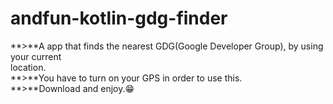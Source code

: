 # andfun-kotlin-gdg-finder
**>**A app that finds the nearest GDG(Google Developer Group), by using your current <br>
location.<br>
**>**You have to turn on your GPS in order to use this.<br>
**>**Download and enjoy.😁<br>

